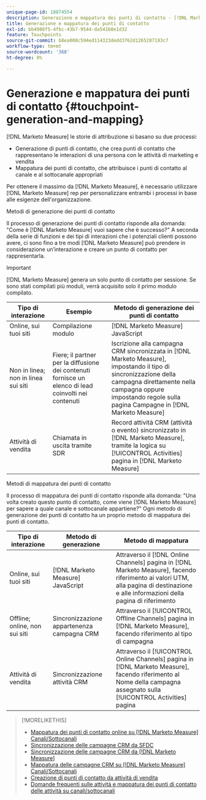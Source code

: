 ```yaml
---
unique-page-id: 18874554
description: Generazione e mappatura dei punti di contatto - [!DNL Marketo Measure] - Documentazione del prodotto
title: Generazione e mappatura dei punti di contatto
exl-id: bb4988f5-4fbc-43b7-9544-da541b8e1d32
feature: Touchpoints
source-git-commit: b8ea008c594ed114323dedd3762d1265287193c7
workflow-type: tm+mt
source-wordcount: '368'
ht-degree: 0%

---
```


# Generazione e mappatura dei punti di contatto {#touchpoint-generation-and-mapping}

[!DNL Marketo Measure] le storie di attribuzione si basano su due processi:

* Generazione di punti di contatto, che crea punti di contatto che rappresentano le interazioni di una persona con le attività di marketing e vendita
* Mappatura dei punti di contatto, che attribuisce i punti di contatto al canale e al sottocanale appropriati

Per ottenere il massimo da [!DNL Marketo Measure], è necessario utilizzare [!DNL Marketo Measure] rep per personalizzare entrambi i processi in base alle esigenze dell&#39;organizzazione.

Metodi di generazione dei punti di contatto

Il processo di generazione dei punti di contatto risponde alla domanda: &quot;Come è [!DNL Marketo Measure] vuoi sapere che è successo?&quot; A seconda della serie di funzioni e dei tipi di interazioni che i potenziali clienti possono avere, ci sono fino a tre modi [!DNL Marketo Measure] può prendere in considerazione un’interazione e creare un punto di contatto per rappresentarla.

>[!IMPORTANT]
>
>[!DNL Marketo Measure] genera un solo punto di contatto per sessione. Se sono stati compilati più moduli, verrà acquisito solo il primo modulo compilato.

| **Tipo di interazione** | **Esempio** | **Metodo di generazione dei punti di contatto** |
|---|---|---|
| Online, sui tuoi siti | Compilazione modulo | [!DNL Marketo Measure] JavaScript |
| Non in linea; non in linea sui siti | Fiere; il partner per la diffusione dei contenuti fornisce un elenco di lead coinvolti nei contenuti | Iscrizione alla campagna CRM sincronizzata in [!DNL Marketo Measure], impostando il tipo di sincronizzazione della campagna direttamente nella campagna oppure impostando regole sulla pagina Campagne in [!DNL Marketo Measure] |
| Attività di vendita | Chiamata in uscita tramite SDR | Record attività CRM (attività o evento) sincronizzato in [!DNL Marketo Measure], tramite la logica su [!UICONTROL Activities] pagina in [!DNL Marketo Measure] |

Metodi di mappatura dei punti di contatto

Il processo di mappatura dei punti di contatto risponde alla domanda: &quot;Una volta creato questo punto di contatto, come viene [!DNL Marketo Measure] per sapere a quale canale e sottocanale appartiene?&quot; Ogni metodo di generazione dei punti di contatto ha un proprio metodo di mappatura dei punti di contatto.

| **Tipo di interazione** | **Metodo di generazione** | **Metodo di mappatura** |
|---|---|---|
| Online, sui tuoi siti | [!DNL Marketo Measure] JavaScript | Attraverso il [!DNL Online Channels] pagina in [!DNL Marketo Measure], facendo riferimento ai valori UTM, alla pagina di destinazione e alle informazioni della pagina di riferimento |
| Offline; online, non sui siti | Sincronizzazione appartenenza campagna CRM | Attraverso il [!UICONTROL Offline Channels] pagina in [!DNL Marketo Measure], facendo riferimento al tipo di campagna |
| Attività di vendita | Sincronizzazione attività CRM | Attraverso il [!UICONTROL Online Channels] pagina in [!DNL Marketo Measure], facendo riferimento al Nome della campagna assegnato sulla [!UICONTROL Activities] pagina |

>[!MORELIKETHIS]
>
>* [Mappatura dei punti di contatto online su [!DNL Marketo Measure] Canali/Sottocanali](/help/channel-tracking-and-setup/online-channels/online-custom-channel-setup.md)
>* [Sincronizzazione delle campagne CRM da SFDC](/help/channel-tracking-and-setup/offline-channels/legacy-processes/syncing-offline-campaigns.md)
>* [Sincronizzazione delle campagne CRM da [!DNL Marketo Measure]](/help/channel-tracking-and-setup/offline-channels/custom-campaign-sync.md)
>* [Mappatura delle campagne CRM su [!DNL Marketo Measure] Canali/Sottocanali](/help/channel-tracking-and-setup/offline-channels/offline-custom-channel-setup.md)
>* [Creazione di punti di contatto da attività di vendita](/help/advanced-marketo-measure-features/activities-attribution/salesforce-activities-attribution.md)
>* [Domande frequenti sulle attività e mappatura dei punti di contatto delle attività su canali/sottocanali](/help/advanced-marketo-measure-features/activities-attribution/activities-attribution-faq.md)

